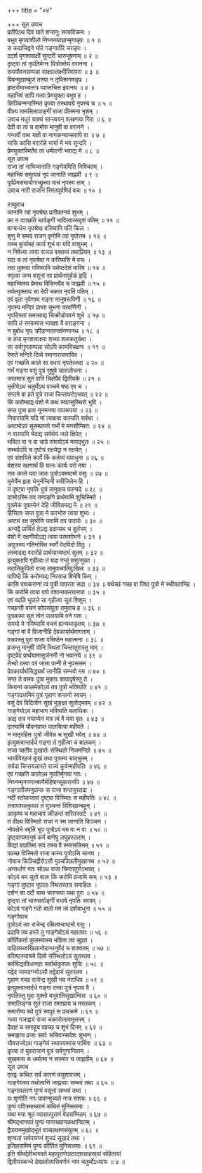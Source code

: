 +++
title = "०४"

+++
सूत उवाच  
प्रतीपेऽथ दिवं याते शन्तनुः सत्यविक्रमः ।  
बभूव मृगयाशीलो निघ्नन्व्याघ्रान्मृगान्नृपः ॥ १ ॥  
स कदाचिद्वने घोरे गङ्गातीरे चरन्नृपः ।  
ददर्श मृगशावाक्षीं सुन्दरीं चारुभूषणाम् ॥ २ ॥  
दृष्ट्वा तां नृपतिर्मग्नः पित्रोक्तेयं वरानना ।  
रूपयौवनसम्पन्ना साक्षाल्लक्ष्मीरिवापरा ॥ ३ ॥  
पिबन्मुखाम्बुजं तस्या न तृप्तिमगमन्नृपः ।  
हृष्टरोमाभवत्तत्र व्याप्तचित्त इवानघ ॥ ४ ॥  
महाभिषं सापि मत्वा प्रेमयुक्ता बभूव ह ।  
किञ्चिन्मन्दस्मितं कृत्वा तस्थावग्रे नृपस्य च ॥ ५ ॥  
वीक्ष्य तामसितापाङ्गीं राजा प्रीतमना भृशम् ।  
उवाच मधुरं वाक्यं सान्त्वयन् श्लक्ष्णया गिरा ॥ ६ ॥  
देवी वा त्वं च वामोरु मानुषी वा वरानने ।  
गन्धर्वी वाथ यक्षी वा नागकन्याप्सरापि वा ॥ ७ ॥  
यासि कासि वरारोहे भार्या मे भव सुन्दरि ।  
प्रेमयुक्तस्मितैव त्वं धर्मपत्नी भवाद्य मे ॥ ८ ॥  
सूत उवाच  
राजा तां नाभिजानाति गङ्गेयमिति निश्चितम् ।  
महाभिषं समुत्पन्नं नृपं जानाति जाह्नवी ॥ ९ ॥  
पूर्वप्रेमसमायोगाच्छ्रुत्वा वाचं नृपस्य ताम् ।  
उवाच नारी राजानं स्मितपूर्वमिदं वचः ॥ १० ॥  
  
स्त्र्युवाच  
जानामि त्वां नृपश्रेष्ठ प्रतीपतनयं शुभम् ।  
का न वाञ्छति चार्वङ्गी भावित्वात्सदृशं पतिम् ॥ ११ ॥  
वाग्बन्धेन नृपश्रेष्ठ वरिष्यामि पतिं किल ।  
शृणु मे समयं राजन् वृणोमि त्वां नृपोत्तम ॥ १२ ॥  
यच्च कुर्यामहं कार्यं शुभं वा यदि वाशुभम् ।  
न निषेध्या त्वया राजन्न वक्तव्यं तथाप्रियम् ॥ १३ ॥  
यदा च त्वं नृपश्रेष्ठ न करिष्यसि मे वचः ।  
तदा मुक्त्या गमिष्यामि यथेष्टदेशं मारिष ॥ १४ ॥  
स्मृत्वा जन्म वसूनां सा प्रार्थनापूर्वकं हृदि ।  
महाभिषस्य प्रेमाथ विचिन्त्यैव च जाह्नवी ॥ १५ ॥  
तथेत्युक्ताथ सा देवी चकार नृपतिं पतिम् ।  
एवं वृता नृपेणाथ गङ्गा मानुषरूपिणी ॥ १६ ॥  
नृपस्य मन्दिरं प्राप्ता सुभगा वरवर्णिनी ।  
नृपतिस्तां समासाद्य चिक्रीडोपवने शुभे ॥ १७ ॥  
सापि तं रमयामास भावज्ञा वै वराङ्गना ।  
न बुबोध नृपः क्रीडन्गतान्वर्षगणानथ ॥ १८ ॥  
स तया मृगशावाक्ष्या शच्या शतक्रतुर्यथा ।  
सा सर्वगुणसम्पन्ना सोऽपि कामविचक्षणः ॥ १९ ॥  
रेमाते मन्दिरे दिव्ये रमानारायणाविव ।  
एवं गच्छति काले सा दधार नृपतेस्तदा ॥ २० ॥  
गर्भं गङ्गा वसुं पुत्रं सुषुवे चारुलोचना ।  
जातमात्रं सुतं वारि चिक्षेपैवं द्वितीयके ॥ २१ ॥  
तृतीयेऽथ चतुर्थेऽथ पञ्चमे षष्ठ एव च ।  
सप्तमे वा हते पुत्रे राजा चिन्तापरोऽभवत् ॥ २२ ॥  
किं करोम्यद्य वंशो मे कथं स्यात्सुस्थिरो भुवि ।  
सप्त पुत्रा हता नूनमनया पापरूपया ॥ २३ ॥  
निवारयामि यदि मां त्यक्त्वा यास्यति सर्वथा ।  
अष्टमोऽयं सुसम्प्राप्तो गर्भो मे मनसीप्सितः ॥ २४ ॥  
न वारयामि चेदद्य सर्वथेयं जले क्षिपेत् ।  
भविता वा न वा चाग्रे संशयोऽयं ममाद्‌भुतः ॥ २५ ॥  
सम्भवेऽपि च दृष्टेयं रक्षयेद्वा न रक्षयेत् ।  
एवं संशयिते कार्ये किं कर्तव्यं मयाधुना ॥ २६ ॥  
वंशस्य रक्षणार्थं हि यत्नः कार्यः परो मया ।  
ततः काले यदा जातः पुत्रोऽयमष्टमो वसुः ॥ २७ ॥  
मुनेर्येन हृता धेनुर्नन्दिनी स्त्रीजितेन हि ।  
तं दृष्ट्वा नृपतिः पुत्रं तामुवाच पतन्पदे ॥ २८ ॥  
दासोऽस्मि तव तन्वङ्‌गि प्रार्थयामि शुचिस्मिते ।  
पुत्रमेकं पुषाम्येनं देहि जीवितमद्य मे ॥ २९ ॥  
हिंसिताः सप्त पुत्रा मे करभोरु त्वया शुभाः ।  
अष्टमं रक्ष सुश्रोणि पतामि तव पादयोः ॥ ३० ॥  
अन्यद्वै प्रार्थितं तेऽद्य ददाम्यथ च दुर्लभम् ।  
वंशो मे रक्षणीयोऽद्य त्वया परमशोभने ॥ ३१ ॥  
अपुत्रस्य गतिर्नास्ति स्वर्गे वेदविदो विदुः ।  
तस्मादद्य वरारोहे प्रार्थयाम्यष्टमं सुतम् ॥ ३२ ॥  
इत्युक्तापि गृहीत्वा तं यदा गन्तुं समुत्सुका ।  
तदातिकुपितो राजा तामुवाचातिदुःखितः ॥ ३३ ॥  
पापिष्ठे किं करोम्यद्य निरयान्न बिभेषि किम् ।  
कासि पापकराणां त्वं पुत्री पापरता सदा ॥ ३४ ॥
यथेच्छं गच्छ वा तिष्ठ पुत्रो मे स्थीयतामिह ।  
किं करोमि त्वया पापे वंशान्तकरयानया ॥ ३५ ॥  
एवं वदति भूपाले सा गृहीत्वा सुतं शिशुम् ।  
गच्छन्ती वचनं कोपसंयुता तमुवाच ह ॥ ३६ ॥  
पुत्रकामा सुतं त्वेनं पालयामि वने गता ।  
समयो मे गमिष्यामि वचनं ह्यन्यथाकृतम् ॥ ३७ ॥  
गङ्गां मां वै विजानीहि देवकार्यार्थमागताम् ।  
वसवस्तु पुरा शप्ता वसिष्ठेन महात्मना ॥ ३८ ॥  
व्रजन्तु मानुषीं योनिं स्थितां चिन्तातुरास्तु माम् ।  
दृष्ट्वेदं प्रार्थयामासुर्जननी नो भवानघे ॥ ३९ ॥  
तेभ्यो दत्त्वा वरं जाता पत्नी ते नृपसत्तम ।  
देवकार्यार्थसिद्ध्यर्थं जानीहि सम्भवो मम ॥ ४० ॥  
सप्त ते वसवः पुत्रा मुक्ताः शापादृषेस्तु ते ।  
कियन्तं कालमेकोऽयं तव पुत्रो भविष्यति ॥ ४१ ॥  
गङ्गादत्तमिमं पुत्रं गृहाण शन्तनो स्वयम् ।  
वसुं देवं विदित्वैनं सुखं भुङ्क्ष्व सुतोद्‌भवम् ॥ ४२ ॥  
गाङ्गेयोऽयं महाभाग भविष्यति बलाधिकः ।  
अद्य तत्र नयाम्येनं यत्र त्वं वै मया वृतः ॥ ४३ ॥  
दास्यामि यौवनप्राप्तं पालयित्वा महीपते ।  
न मातृरहितः पुत्रो जीवेन्न च सुखी भवेत् ॥ ४४ ॥  
इत्युक्त्वान्तर्दधे गङ्गा तं गृहीत्वा च बालकम् ।  
राजा चातीव दुःखार्तः संस्थितो निजमन्दिरे ॥ ४५ ॥  
भार्याविरहजं दुःखं तथा पुत्रस्य चाद्‌भुतम् ।  
सर्वदा चिन्तयन्नास्ते राज्यं कुर्वन्महीपतिः ॥ ४६ ॥  
एवं गच्छति कालेऽथ नृपतिर्मृगयां गतः ।  
निघ्नन्मृगगणान्बाणैर्महिषान्सूकरानपि ॥ ४७ ॥  
गङ्गातीरमनुप्राप्तः स राजा शन्तनुस्तदा ।  
नदीं स्तोकजलां दृष्ट्वा विस्मितः स महीपतिः ॥ ४८ ॥  
तत्रापश्यत्कुमारं तं मुञ्चन्तं विशिखान्बहून् ।  
आकृष्य च महाचापं क्रीडन्तं सरितस्तटे ॥ ४९ ॥  
तं वीक्ष्य विस्मितो राजा न स्म जानाति किञ्चन ।  
नोपलेभे स्मृतिं भूपः पुत्रोऽयं मम वा न वा ॥ ५० ॥  
दृष्ट्वाप्यमानुषं कर्म बाणेषु लघुहस्तताम् ।  
विद्यां वाप्रतिमां रूपं तस्य वै स्मरसन्निभम् ॥ ५१ ॥  
पप्रच्छ विस्मितो राजा कस्य पुत्रोऽसि चानघ ।  
नोवाच किञ्चिद्वीरोऽसौ मुञ्चञ्छिलीमुखानथ ॥ ५२ ॥  
अन्तर्धानं गतः सोऽथ राजा चिन्तातुरोऽभवत् ।  
कोऽयं मम सुतो बालः किं करोमि व्रजामि कम् ॥ ५३ ॥  
गङ्गां तुष्टाव भूपालः स्थितस्तत्र समाहितः ।  
दर्शनं सा ददौ चाथ चारुरूपा यथा पुरा ॥ ५४ ॥  
दृष्ट्वा तां चारुसर्वाङ्गीं बभाषे नृपतिः स्वयम् ।  
कोऽयं गङ्गे गतो बालो मम त्वं दर्शयाधुना ॥ ५५ ॥  
गङ्गोवाच  
पुत्रोऽयं तव राजेन्द्र रक्षितश्चाष्टमो वसुः ।  
ददामि तव हस्ते तु गाङ्गेयोऽयं महातपाः ॥ ५६ ॥  
कीर्तिकर्ता कुलस्यास्य भविता तव सुव्रत ।  
पाठितस्त्वखिलान्वेदान्धनुर्वेदं च शाश्वतम् ॥ ५७ ॥  
वसिष्ठस्याश्रमे दिव्ये संस्थितोऽयं सुतस्तव ।  
सर्वविद्याविधानज्ञः सर्वार्थकुशलः शुचिः ॥ ५८ ॥  
यद्वेद जामदग्न्योऽसौ तद्वेदायं सुतस्तव ।  
गृहाण गच्छ राजेन्द्र सुखी भव नराधिप ॥ ५९ ॥  
इत्युक्त्वान्तर्दधे गङ्गा दत्त्वा पुत्रं नृपाय वै ।  
नृपतिस्तु मुदा युक्तो बभूवातिसुखान्वितः ॥ ६० ॥  
समालिङ्ग्य सुतं राजा समाघ्राय च मस्तकम् ।  
समारोप्य रथे पुत्रं स्वपुरं स प्रचक्रमे ॥ ६१ ॥  
गत्वा गजाह्वयं राजा चकारोत्सवमुत्तमम् ।  
दैवज्ञं च समाहूय पप्रच्छ च शुभं दिनम् ॥ ६२ ॥  
समाहृत्य प्रजाः सर्वाः सचिवान्सर्वशः शुभान् ।  
यौवराज्येऽथ गाङ्गेयं स्थापयामास पार्थिवः ॥ ६३ ॥  
कृत्वा तं युवराजानं पुत्रं सर्वगुणान्वितम् ।  
सुखमास स धर्मात्मा न सस्मार च जाह्नवीम् ॥ ६४ ॥  
सूत उवाच  
एतद्वः कथितं सर्वं कारणं वसुशापजम् ।  
गाङ्गेयस्य तथोत्पत्तिं जाह्नव्याः सम्भवं तथा ॥ ६५ ॥  
गङ्गावतरणं पुण्यं वसूनां सम्भवं तथा ।  
यः शृणोति नरः पापान्मुच्यते नात्र संशयः ॥ ६६ ॥  
पुण्यं पवित्रमाख्यानं कथितं मुनिसत्तमाः ।  
यथा मया श्रुतं व्यासात्पुराणं वेदसम्मितम् ॥ ६७ ॥  
श्रीमद्‌भागवतं पुण्यं नानाख्यानकथान्वितम् ।  
द्वैपायनमुखोद्‌भूतं पञ्चलक्षणसंयुतम् ॥ ६८ ॥  
शृण्वतां सर्वपापघ्नं शुभदं सुखदं तथा ।  
इतिहासमिमं पुण्यं कीर्तितं मुनिसत्तमाः ॥ ६९ ॥  
इति श्रीमद्देवीभागवते महापुराणेऽष्टादशसाहस्र्यां संहितायां  
द्वितीयस्कन्धे देवव्रतोत्पत्तिवर्णनं नाम चतुर्थोऽध्यायः ॥ ४ ॥
